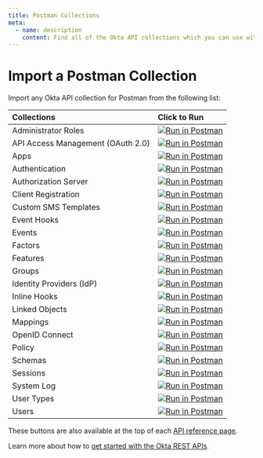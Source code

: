 ```yaml
---
title: Postman Collections
meta:
  - name: description
    content: Find all of the Okta API collections which you can use with Postman.
---
```


# Import a Postman Collection

Import any Okta API collection for Postman from the following list:

| Collections                         | Click to Run                                                                                                                           |
| :---------------------------------- | :------------------------------------------------------------------------------------------------------------------------------------- |
| Administrator Roles                 | [![Run in Postman](https://run.pstmn.io/button.svg)](https://app.getpostman.com/run-collection/04f5ec85685ac6f2827e)                   |
| API Access Management (OAuth 2.0)   | [![Run in Postman](https://run.pstmn.io/button.svg)](https://app.getpostman.com/run-collection/52edf1dcddc70269b77d)                   |
| Apps                                | [![Run in Postman](https://run.pstmn.io/button.svg)](https://app.getpostman.com/run-collection/4857222012c11cf5e8cd)                   |
| Authentication                      | [![Run in Postman](https://run.pstmn.io/button.svg)](https://app.getpostman.com/run-collection/f9684487e584101f25a3)                   |
| Authorization Server                | [![Run in Postman](https://run.pstmn.io/button.svg)](https://app.getpostman.com/run-collection/145f5d5fb42a04e22c3e)                   |
| Client Registration                 | [![Run in Postman](https://run.pstmn.io/button.svg)](https://app.getpostman.com/run-collection/291ba43cde74844dd4a7)                   |
| Custom SMS Templates                | [![Run in Postman](https://run.pstmn.io/button.svg)](https://app.getpostman.com/run-collection/d71f7946d8d56ccdaa06)                   |
| Event Hooks                         | [![Run in Postman](https://run.pstmn.io/button.svg)](https://app.getpostman.com/run-collection/b02d234a2af183981254)                   |
| Events                              | [![Run in Postman](https://run.pstmn.io/button.svg)](https://app.getpostman.com/run-collection/f990a71f061a7a16d0bf)                   |
| Factors                             | [![Run in Postman](https://run.pstmn.io/button.svg)](https://app.getpostman.com/run-collection/9fdda657d134039fcaba)                   |
| Features                            | [![Run in Postman](https://run.pstmn.io/button.svg)](https://app.getpostman.com/run-collection/ab22761da96ff7a7ab0c)                   |
| Groups                              | [![Run in Postman](https://run.pstmn.io/button.svg)](https://app.getpostman.com/run-collection/5dbb338ac908fb32035c)                   |
| Identity Providers (IdP)            | [![Run in Postman](https://run.pstmn.io/button.svg)](https://app.getpostman.com/run-collection/00a7a643fc0ab3bb54c8)                   |
| Inline Hooks                        | [![Run in Postman](https://run.pstmn.io/button.svg)](https://app.getpostman.com/run-collection/b4cf1c4baa548b0ea031)                   |
| Linked Objects                      | [![Run in Postman](https://run.pstmn.io/button.svg)](https://app.getpostman.com/run-collection/09416941ad62f022cabb)                   |
| Mappings                            | [![Run in Postman](https://run.pstmn.io/button.svg)](https://app.getpostman.com/run-collection/2b9feba6001a56b2a885)                   |
| OpenID Connect                      | [![Run in Postman](https://run.pstmn.io/button.svg)](https://app.getpostman.com/run-collection/fd92d7c1ab0fbfdecab2)                   |
| Policy                              | [![Run in Postman](https://run.pstmn.io/button.svg)](https://app.getpostman.com/run-collection/47502b8570a5105f57b1)                   |
| Schemas                             | [![Run in Postman](https://run.pstmn.io/button.svg)](https://app.getpostman.com/run-collection/443242e60287fb4b8d6d)                   |
| Sessions                            | [![Run in Postman](https://run.pstmn.io/button.svg)](https://app.getpostman.com/run-collection/b2e06a22c396bcc94530)                   |
| System Log                          | [![Run in Postman](https://run.pstmn.io/button.svg)](https://app.getpostman.com/run-collection/54def5ab52f04b7e4011)                   |
| User Types                          | [![Run in Postman](https://run.pstmn.io/button.svg)](https://app.getpostman.com/run-collection/7f16d9b7259fdf0f91f6)                   |
| Users                               | [![Run in Postman](https://run.pstmn.io/button.svg)](https://app.getpostman.com/run-collection/ff2ad5a39f77ba4cfabf)                   |

These buttons are also available at the top of each [API reference page](/docs/reference/api/apps/).

Learn more about how to [get started with the Okta REST APIs](/code/rest/).

